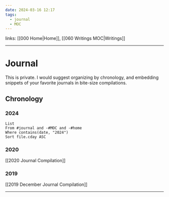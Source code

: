 ```yaml
---
date: 2024-03-16 12:17
tags:
  - journal
  - MOC
---
```

links: [[000 Home|Home]], [[060 Writings MOC|Writings]]

---
# Journal
This is private. I would suggest organizing by chronology, and embedding snippets of your favorite journals in bite-size compilations.
## Chronology
### 2024
```dataview
List
From #journal and -#MOC and -#home
Where contains(date, "2024")
Sort file.cday ASC
```
### 2020
[[2020 Journal Compilation]]
### 2019
[[2019 December Journal Compilation]]

---
